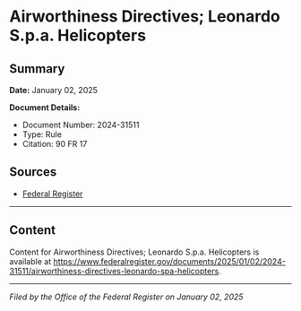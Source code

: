 # Airworthiness Directives; Leonardo S.p.a. Helicopters

## Summary

**Date:** January 02, 2025

**Document Details:**
- Document Number: 2024-31511
- Type: Rule
- Citation: 90 FR 17

## Sources
- [Federal Register](https://www.federalregister.gov/documents/2025/01/02/2024-31511/airworthiness-directives-leonardo-spa-helicopters)

---

## Content

Content for Airworthiness Directives; Leonardo S.p.a. Helicopters is available at https://www.federalregister.gov/documents/2025/01/02/2024-31511/airworthiness-directives-leonardo-spa-helicopters.

---

*Filed by the Office of the Federal Register on January 02, 2025*
